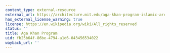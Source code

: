 ```yaml
---
content_type: external-resource
external_url: https://architecture.mit.edu/aga-khan-program-islamic-architecture
has_external_license_warning: true
license: https://en.wikipedia.org/wiki/All_rights_reserved
status: ''
title: Aga Khan Program
uid: fb25b64f-86be-4794-a1d6-043456534022
wayback_url: ''
---
```

